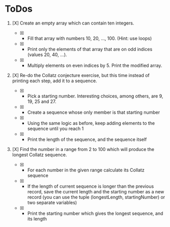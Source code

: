 # ToDos
1. [X] Create an empty array which can contain ten integers.

    - [X] - Fill that array with numbers 10, 20, …​, 100. (Hint: use loops)

    - [X] - Print only the elements of that array that are on odd indices (values 20, 40, …​).

    - [X] - Multiply elements on even indices by 5. Print the modified array.

2. [X] Re-do the Collatz conjecture exercise, but this time instead of printing each step, add it to a sequence.

    - [X] - Pick a starting number. Interesting choices, among others, are 9, 19, 25 and 27.

    - [X] - Create a sequence whose only member is that starting number

    - [X] - Using the same logic as before, keep adding elements to the sequence until you reach 1

    - [X] - Print the length of the sequence, and the sequence itself

3. [X] Find the number in a range from 2 to 100 which will produce the longest Collatz sequence.

    - [X] - For each number in the given range calculate its Collatz sequence

    - [X] - If the length of current sequence is longer than the previous record, save the current length and the starting number as a new record (you can use the tuple (longestLength, startingNumber) or two separate variables)

    - [X] - Print the starting number which gives the longest sequence, and its length